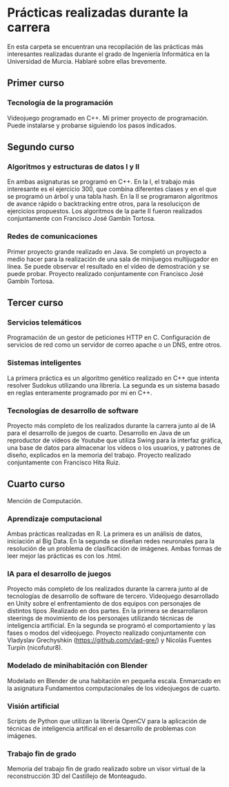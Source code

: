 # Prácticas realizadas durante la carrera

En esta carpeta se encuentran una recopilación de las prácticas más interesantes realizadas durante el grado de Ingeniería Informática en la Universidad de Murcia. Hablaré sobre ellas brevemente.

## Primer curso
### Tecnología de la programación
Videojuego programado en C++. Mi primer proyecto de programación. Puede instalarse y probarse siguiendo los pasos indicados.

## Segundo curso
### Algoritmos y estructuras de datos I y II
En ambas asignaturas se programó en C++. En la I, el trabajo más interesante es el ejercicio 300, que combina diferentes clases y en el que se programó un árbol y una tabla hash. En la II se programaron algoritmos de avance rápido o backtracking entre otros, para la resoluciçon de ejercicios propuestos. Los algoritmos de la parte II fueron realizados conjuntamente con Francisco José Gambín Tortosa.
### Redes de comunicaciones
Primer proyecto grande realizado en Java. Se completó un proyecto a medio hacer para la realización de una sala de minijuegos multijugador en línea. Se puede observar el resultado en el vídeo de demostración y se puede probar. Proyecto realizado conjuntamente con Francisco José Gambín Tortosa.

## Tercer curso
### Servicios telemáticos
Programación de un gestor de peticiones HTTP en C. Configuración de servicios de red como un servidor de correo apache o un DNS, entre otros.
### Sistemas inteligentes
La primera práctica es un algoritmo genético realizado en C++ que intenta resolver Sudokus utilizando una librería. La segunda es un sistema basado en reglas enteramente  programado por mi en C++.
### Tecnologías de desarrollo de software
Proyecto más completo de los realizados durante la carrera junto al de IA para el desarrollo de juegos de cuarto. Desarrollo en Java de un reproductor de vídeos de Youtube que utiliza Swing para la interfaz gráfica, una base de datos para almacenar los vídeos o los usuarios, y patrones de diseño, explicados en la memoria del trabajo. Proyecto realizado conjuntamente con Francisco Hita Ruiz.

## Cuarto curso
Mención de Computación.
### Aprendizaje computacional
Ambas prácticas realizadas en R. La primera es un análisis de datos, iniciación al Big Data. En la segunda se diseñan redes neuronales para la resolución de un problema de clasificación de imágenes. Ambas formas de leer mejor las prácticas es con los .html.
### IA para el desarrollo de juegos
Proyecto más completo de los realizados durante la carrera junto al de tecnologías de desarrollo de software de tercero. Videojuego desarrollado en Unity sobre el enfrentamiento de dos equipos con personajes de distintos tipos .Realizado en dos partes. En la primera se desarrollaron steerings de movimiento de los personajes utilizando técnicas de inteligencia artificial. En la segunda se programó el comportamiento y las fases o modos del videojuego. Proyecto realizado conjuntamente con Vladyslav Grechyshkin (https://github.com/vlad-gre/) y Nicolás Fuentes Turpín (nicofutur8).
### Modelado de minihabitación con Blender
Modelado en Blender de una habitación en pequeña escala. Enmarcado en la asignatura Fundamentos computacionales de los videojuegos de cuarto.
### Visión artificial
Scripts de Python que utilizan la librería OpenCV para la aplicación de técnicas de inteligencia artifical en el desarrollo de problemas con imágenes.
### Trabajo fin de grado
Memoria del trabajo fin de grado realizado sobre un visor virtual de la reconstrucción 3D del Castillejo de Monteagudo.
